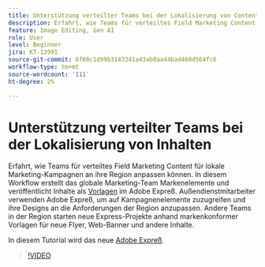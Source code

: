 ```yaml
---
title: Unterstützung verteilter Teams bei der Lokalisierung von Content
description: Erfahrt, wie Teams für verteiltes Field Marketing Content für lokale Marketing-Kampagnen an ihre Region anpassen können.
feature: Image Editing, Gen AI
role: User
level: Beginner
jira: KT-13991
source-git-commit: 6f60c1d99b3143341a43ab0aa44bad469d564fc6
workflow-type: tm+mt
source-wordcount: '111'
ht-degree: 2%

---
```


# Unterstützung verteilter Teams bei der Lokalisierung von Inhalten

Erfahrt, wie Teams für verteiltes Field Marketing Content für lokale Marketing-Kampagnen an ihre Region anpassen können. In diesem Workflow erstellt das globale Marketing-Team Markenelemente und veröffentlicht Inhalte als [Vorlagen](create-templates.md) im Adobe Expreß. Außendienstmitarbeiter verwenden Adobe Expreß, um auf Kampagnenelemente zuzugreifen und ihre Designs an die Anforderungen der Region anzupassen. Andere Teams in der Region starten neue Express-Projekte anhand markenkonformer Vorlagen für neue Flyer, Web-Banner und andere Inhalte.

In diesem Tutorial wird das neue [Adobe Expreß](https://www.adobe.com/express/).

>[!VIDEO](https://video.tv.adobe.com/v/3424391?quality=12&learn=on&hidetitle=true)
